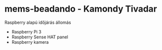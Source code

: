 # mems-beadando - Kamondy Tivadar
Raspberry alapú időjárás állomás

- Raspberry Pi 3
- Raspberry Sense HAT panel
- Raspberry kamera

